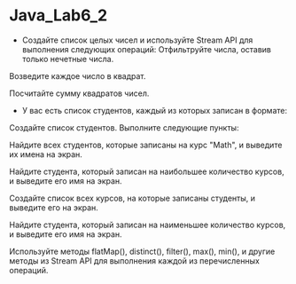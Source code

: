# Java_Lab6_2

* Создайте список целых чисел и используйте Stream API для выполнения следующих операций:
Отфильтруйте числа, оставив только нечетные числа.

Возведите каждое число в квадрат.

Посчитайте сумму квадратов чисел.

* У вас есть список студентов, каждый из которых записан в формате:

[]()

Создайте список студентов. Выполните следующие пункты:

Найдите всех студентов, которые записаны на курс "Math", и выведите их имена на экран.

Найдите студента, который записан на наибольшее количество курсов, и выведите его имя на экран.

Создайте список всех курсов, на которые записаны студенты, и выведите его на экран.

Найдите студента, который записан на наименьшее количество курсов, и выведите его имя на экран.

Используйте методы flatMap(), distinct(), filter(), max(), min(), и другие методы из Stream API для выполнения каждой из перечисленных операций.
